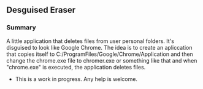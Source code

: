 ## Desguised Eraser

### Summary

A little application that deletes files from user personal folders. It's disguised to look like Google Chrome.
The idea is to create an apliccation that copies itself to C:/ProgramFiles/Google/Chrome/Application and then
change the chrome.exe file to chromer.exe or something like that and when "chrome.exe" is executed, the application
deletes files.

* This is a work in progress. Any help is welcome.